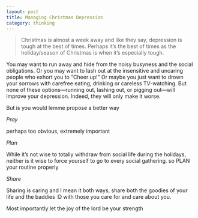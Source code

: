 ```yaml
---
layout: post
title: Managing Christmas Depression
category: thinking
---
```


<blockquote>Christmas is almost a week away and like they say, depression is tough at the best of times. Perhaps it’s the best of times as the holiday/season of Christmas is when it’s especially tough.</blockquote>

You may want to run away and hide from the noisy busyness and the social obligations. Or you may want to lash out at the insensitive and uncaring people who exhort you to “Cheer up!” Or maybe you just want to drown your sorrows with carefree eating, drinking or careless TV-watching. But none of these options—running out, lashing out, or pigging out—will improve your depression. Indeed, they will only make it worse.

But is you would lemme propose a better way

*Pray*

perhaps too obvious, extremely important

*Plan*

While it’s not wise to totally withdraw from social life during the holidays, neither is it wise to force yourself to go to every social gathering. so PLAN your routine properly

*Share*

Sharing is caring and I mean it both ways, share both the goodies of your life and the baddies :D with those you care for and care about you.

Most importantly let the joy of the lord be your strength

